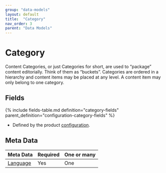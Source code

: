 ```yaml
---
group: "data-models"
layout: default
title:  "Category"
nav_order: 3
parent: "Data Models"
---
```


# Category

Content Categories, or just Categories for short, are used to “package” content editorially. Think of them as “buckets”. Categories are ordered in a hierarchy and content items may be placed at any level. A content item may only belong to one category.

## Fields

{% include fields-table.md definition="category-fields" parent_definition="configuration-category-fields" %}

* Defined by the product [configuration](../configuration/categories.md).

## Meta Data

| Meta Data                                         | Required | One or many |
|:--------------------------------------------------|:---------|:------------|
| [Language](content-language.md)                   | Yes      | One         |
